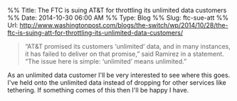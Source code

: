 %% Title: The FTC is suing AT&T for throttling its unlimited data customers
%% Date: 2014-10-30 06:00 AM
%% Type: Blog
%% Slug: ftc-sue-att
%% Url: http://www.washingtonpost.com/blogs/the-switch/wp/2014/10/28/the-ftc-is-suing-att-for-throttling-its-unlimited-data-customers/

> “AT&T promised its customers ‘unlimited’ data, and in many instances, it has failed to deliver on that promise,” said Ramirez in a statement. “The issue here is simple: ‘unlimited’ means unlimited.”

As an unlimited  data customer I'll be very interested to see where this goes. I've held onto the unlimited data instead of dropping for other services like tethering. If something comes of this then I'll be happy I have.
